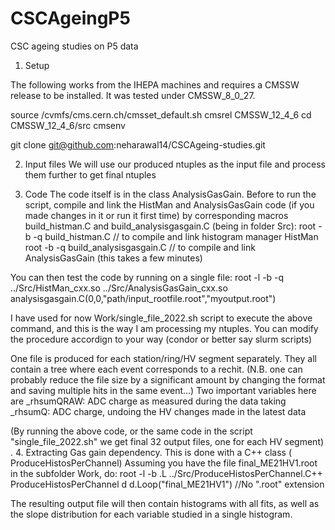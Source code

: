 # CSCAgeingP5
CSC ageing studies on P5 data

1. Setup 

The following works from the IHEPA machines and requires a CMSSW release to be installed.
It was tested under CMSSW_8_0_27.
 
source /cvmfs/cms.cern.ch/cmsset_default.sh
cmsrel CMSSW_12_4_6
cd CMSSW_12_4_6/src
cmsenv 

git clone git@github.com:neharawal14/CSCAgeing-studies.git

2. Input files 
We will use our produced ntuples as the input file and process them further to get final ntuples

3. Code
The code itself is in the class AnalysisGasGain. 
Before to run the script, compile and link the HistMan and AnalysisGasGain code (if you made changes in it or run it first time) by corresponding macros build_histman.C and build_analysisgasgain.C (being in folder Src):
root -b -q  build_histman.C // to compile and link histogram manager HistMan
root -b -q build_analysisgasgain.C // to compile and link AnalysisGasGain (this takes a few minutes)

You can then test the code by running on a single file: 
root -l -b -q ../Src/HistMan_cxx.so ../Src/AnalysisGasGain_cxx.so analysisgasgain.C\(0,0,\"path/input_rootfile.root\",\"myoutput.root\"\) 

I have used for now Work/single_file_2022.sh script to execute the above command, and this is the way I am processing my ntuples. 
You can modify the procedure accordign to your way (condor or better say slurm scripts) 
 
One file is produced for each station/ring/HV segment separately. They all contain a tree where each event corresponds to a rechit. 
(N.B. one can probably reduce the file size by a significant amount by changing the format and saving multiple hits in the same event...)
Two important variables here are 
_rhsumQRAW: ADC charge as measured during the data taking
_rhsumQ: ADC charge, undoing the HV changes made in the latest data

(By running the above code, or the same code in the script "single_file_2022.sh" we get final 32 output files, one for each HV segment)
.
4. Extracting Gas gain dependency. 
This is done with a C++ class ( ProduceHistosPerChannel) 
Assuming you have the file final_ME21HV1.root in the subfolder Work, do: 
root -l -b 
.L ../Src/ProduceHistosPerChannel.C++
ProduceHistosPerChannel d
d.Loop("final_ME21HV1") //No ".root" extension 

The resulting output file will then contain histograms with all fits, as well as the slope distribution for each variable studied in a single histogram. 
